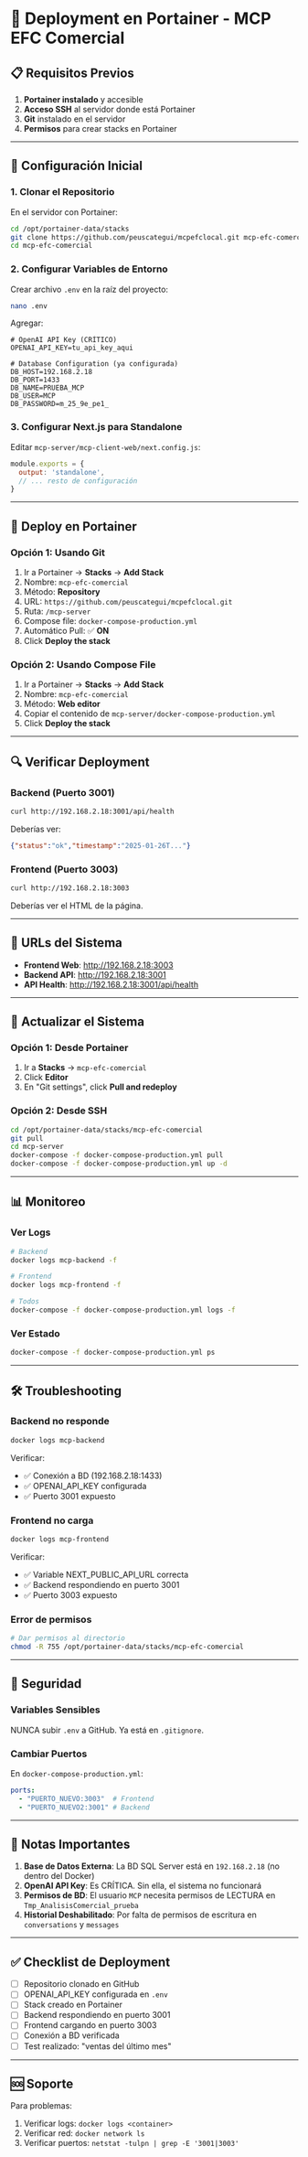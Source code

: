 # 🚀 Deployment en Portainer - MCP EFC Comercial

## 📋 Requisitos Previos

1. **Portainer instalado** y accesible
2. **Acceso SSH** al servidor donde está Portainer
3. **Git** instalado en el servidor
4. **Permisos** para crear stacks en Portainer

---

## 🔧 Configuración Inicial

### 1. Clonar el Repositorio

En el servidor con Portainer:

```bash
cd /opt/portainer-data/stacks
git clone https://github.com/peuscategui/mcpefclocal.git mcp-efc-comercial
cd mcp-efc-comercial
```

### 2. Configurar Variables de Entorno

Crear archivo `.env` en la raíz del proyecto:

```bash
nano .env
```

Agregar:

```env
# OpenAI API Key (CRÍTICO)
OPENAI_API_KEY=tu_api_key_aqui

# Database Configuration (ya configurada)
DB_HOST=192.168.2.18
DB_PORT=1433
DB_NAME=PRUEBA_MCP
DB_USER=MCP
DB_PASSWORD=m_25_9e_pe1_
```

### 3. Configurar Next.js para Standalone

Editar `mcp-server/mcp-client-web/next.config.js`:

```javascript
module.exports = {
  output: 'standalone',
  // ... resto de configuración
}
```

---

## 🐳 Deploy en Portainer

### Opción 1: Usando Git

1. Ir a Portainer → **Stacks** → **Add Stack**
2. Nombre: `mcp-efc-comercial`
3. Método: **Repository**
4. URL: `https://github.com/peuscategui/mcpefclocal.git`
5. Ruta: `/mcp-server`
6. Compose file: `docker-compose-production.yml`
7. Automático Pull: ✅ **ON**
8. Click **Deploy the stack**

### Opción 2: Usando Compose File

1. Ir a Portainer → **Stacks** → **Add Stack**
2. Nombre: `mcp-efc-comercial`
3. Método: **Web editor**
4. Copiar el contenido de `mcp-server/docker-compose-production.yml`
5. Click **Deploy the stack**

---

## 🔍 Verificar Deployment

### Backend (Puerto 3001)

```bash
curl http://192.168.2.18:3001/api/health
```

Deberías ver:
```json
{"status":"ok","timestamp":"2025-01-26T..."}
```

### Frontend (Puerto 3003)

```bash
curl http://192.168.2.18:3003
```

Deberías ver el HTML de la página.

---

## 🎯 URLs del Sistema

- **Frontend Web**: http://192.168.2.18:3003
- **Backend API**: http://192.168.2.18:3001
- **API Health**: http://192.168.2.18:3001/api/health

---

## 🔄 Actualizar el Sistema

### Opción 1: Desde Portainer

1. Ir a **Stacks** → `mcp-efc-comercial`
2. Click **Editor**
3. En "Git settings", click **Pull and redeploy**

### Opción 2: Desde SSH

```bash
cd /opt/portainer-data/stacks/mcp-efc-comercial
git pull
cd mcp-server
docker-compose -f docker-compose-production.yml pull
docker-compose -f docker-compose-production.yml up -d
```

---

## 📊 Monitoreo

### Ver Logs

```bash
# Backend
docker logs mcp-backend -f

# Frontend
docker logs mcp-frontend -f

# Todos
docker-compose -f docker-compose-production.yml logs -f
```

### Ver Estado

```bash
docker-compose -f docker-compose-production.yml ps
```

---

## 🛠️ Troubleshooting

### Backend no responde

```bash
docker logs mcp-backend
```

Verificar:
- ✅ Conexión a BD (192.168.2.18:1433)
- ✅ OPENAI_API_KEY configurada
- ✅ Puerto 3001 expuesto

### Frontend no carga

```bash
docker logs mcp-frontend
```

Verificar:
- ✅ Variable NEXT_PUBLIC_API_URL correcta
- ✅ Backend respondiendo en puerto 3001
- ✅ Puerto 3003 expuesto

### Error de permisos

```bash
# Dar permisos al directorio
chmod -R 755 /opt/portainer-data/stacks/mcp-efc-comercial
```

---

## 🔐 Seguridad

### Variables Sensibles

NUNCA subir `.env` a GitHub. Ya está en `.gitignore`.

### Cambiar Puertos

En `docker-compose-production.yml`:

```yaml
ports:
  - "PUERTO_NUEVO:3003"  # Frontend
  - "PUERTO_NUEVO2:3001" # Backend
```

---

## 📝 Notas Importantes

1. **Base de Datos Externa**: La BD SQL Server está en `192.168.2.18` (no dentro del Docker)
2. **OpenAI API Key**: Es CRÍTICA. Sin ella, el sistema no funcionará
3. **Permisos de BD**: El usuario `MCP` necesita permisos de LECTURA en `Tmp_AnalisisComercial_prueba`
4. **Historial Deshabilitado**: Por falta de permisos de escritura en `conversations` y `messages`

---

## ✅ Checklist de Deployment

- [ ] Repositorio clonado en GitHub
- [ ] OPENAI_API_KEY configurada en `.env`
- [ ] Stack creado en Portainer
- [ ] Backend respondiendo en puerto 3001
- [ ] Frontend cargando en puerto 3003
- [ ] Conexión a BD verificada
- [ ] Test realizado: "ventas del último mes"

---

## 🆘 Soporte

Para problemas:
1. Verificar logs: `docker logs <container>`
2. Verificar red: `docker network ls`
3. Verificar puertos: `netstat -tulpn | grep -E '3001|3003'`


